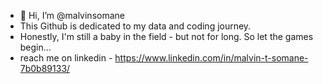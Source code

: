 - 👋 Hi, I’m @malvinsomane
- This Github is dedicated to my data and coding journey.
- Honestly, I'm still a baby in the field - but not for long. So let the games begin...
- reach me on linkedin - https://www.linkedin.com/in/malvin-t-somane-7b0b89133/
